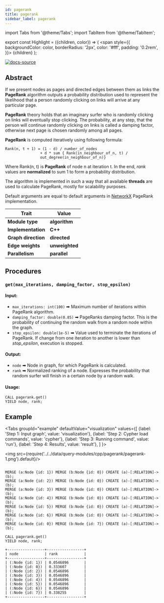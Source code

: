 ```yaml
---
id: pagerank
title: pagerank
sidebar_label: pagerank
---
```


import Tabs from '@theme/Tabs';
import TabItem from '@theme/TabItem';

export const Highlight = ({children, color}) => (
  <span
    style={{
      backgroundColor: color,
      borderRadius: '2px',
      color: '#fff',
      padding: '0.2rem',
    }}>
    {children}
  </span>
);

[![docs-source](https://img.shields.io/badge/source-pagerank-FB6E00?logo=github&style=for-the-badge)](https://github.com/memgraph/mage/blob/main/cpp/pagerank_module/pagerank_module.cpp)


## Abstract

If we present nodes as pages and directed edges between them as links the **PageRank** algorithm outputs a probability distribution used to represent the likelihood that a person randomly clicking on links will arrive at any particular page.

**PageRank** theory holds that an imaginary surfer who is randomly clicking on links will eventually stop clicking. The probability, at any step, that the person will continue randomly clicking on links is called a damping factor, otherwise next page is chosen randomly among all pages.

**PageRank** is computed iteratively using following formula:

```
Rank(n, t + 1) = (1 - d) / number_of_nodes
                + d * sum { Rank(in_neighbour_of_n, t) /
                out_degree(in_neighbour_of_n)}
```

Where Rank(n, t) is **PageRank** of node n at iteration t. In the end, *rank* values are **normalized** to sum 1 to form a probability distribution.

The algorithm is implemented in such a way that all available **threads** are used to calculate PageRank, mostly for scalability purposes.

Default arguments are equal to default arguments in [NetworkX](https://networkx.org/documentation/stable/reference/algorithms/generated/networkx.algorithms.link_analysis.pagerank_alg.pagerank.html) PageRank implementation.

| Trait               | Value                                                 |
| ------------------- | ----------------------------------------------------- |
| **Module type**     | <Highlight color="#FB6E00">**algorithm**</Highlight>  |
| **Implementation**  | <Highlight color="#FB6E00">**C++**</Highlight>        |
| **Graph direction** | <Highlight color="#FB6E00">**directed**</Highlight>   |
| **Edge weights**    | <Highlight color="#FB6E00">**unweighted**</Highlight> |
| **Parallelism**     | <Highlight color="#FB6E00">**parallel**</Highlight>   |

## Procedures

### `get(max_iterations, damping_factor, stop_epsilon)`

#### Input:

* `max_iterations: int(100)` ➡ Maximum number of iterations within PageRank algorithm.
* `damping_factor: double(0.85)` ➡ PageRanks damping factor. This is the  probability of continuing the random walk from a random node within the graph.
* `stop_epsilon: double(1e-5)` ➡ Value used to terminate the iterations of PageRank. If change from one iteration to another is lower than *stop_epsilon*, execution is stopped.

#### Output:

* `node` ➡ Node in graph, for which PageRank is calculated.
* `rank` ➡ Normalized ranking of a node. Expresses the probability that random surfer will finish in a certain node by a random walk.

#### Usage:
```cypher
CALL pagerank.get()
YIELD node, rank;
```

## Example

<Tabs
  groupId="example"
  defaultValue="visualization"
  values={[
    {label: 'Step 1: Input graph', value: 'visualization'},
    {label: 'Step 2: Cypher load commands', value: 'cypher'},
    {label: 'Step 3: Running command', value: 'run'},
    {label: 'Step 4: Results', value: 'result'},
  ]
}>
  <TabItem value="visualization">

  <img src={require('../../data/query-modules/cpp/pagerank/pagerank-1.png').default}/>

  </TabItem>


  <TabItem value="cypher">

```cypher

MERGE (a:Node {id: 1}) MERGE (b:Node {id: 0}) CREATE (a)-[:RELATION]->(b);
MERGE (a:Node {id: 2}) MERGE (b:Node {id: 0}) CREATE (a)-[:RELATION]->(b);
MERGE (a:Node {id: 3}) MERGE (b:Node {id: 0}) CREATE (a)-[:RELATION]->(b);
MERGE (a:Node {id: 4}) MERGE (b:Node {id: 0}) CREATE (a)-[:RELATION]->(b);
MERGE (a:Node {id: 5}) MERGE (b:Node {id: 0}) CREATE (a)-[:RELATION]->(b);
MERGE (a:Node {id: 6}) MERGE (b:Node {id: 0}) CREATE (a)-[:RELATION]->(b);
MERGE (a:Node {id: 0}) MERGE (b:Node {id: 7}) CREATE (a)-[:RELATION]->(b);
```

  </TabItem>

  <TabItem value="run">

```cypher
CALL pagerank.get()
YIELD node, rank;
```

  </TabItem>


  <TabItem value="result">

```plaintext
+-----------------+-----------------+
| node            | rank            |
+-----------------+-----------------+
| (:Node {id: 1}) | 0.0546896       |
| (:Node {id: 0}) | 0.333607        |
| (:Node {id: 2}) | 0.0546896       |
| (:Node {id: 3}) | 0.0546896       |
| (:Node {id: 4}) | 0.0546896       |
| (:Node {id: 5}) | 0.0546896       |
| (:Node {id: 6}) | 0.0546896       |
| (:Node {id: 7}) | 0.338255        |
+-----------------+-----------------+
```

  </TabItem>

</Tabs>
